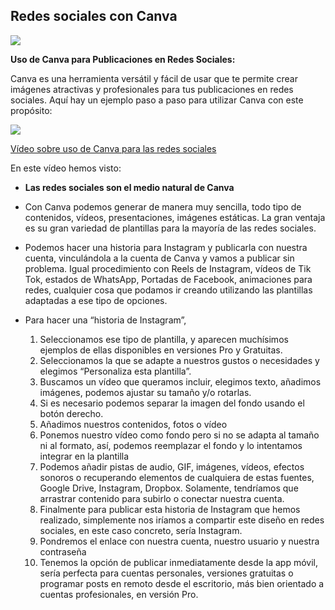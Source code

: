 ## Redes sociales con Canva

![](https://raw.githubusercontent.com/javacasm/Iniciacion-Herramientas-Digitales-Aula/main/images/icono-redes-sociales.png)

**Uso de Canva para Publicaciones en Redes Sociales:**

Canva es una herramienta versátil y fácil de usar que te permite crear imágenes atractivas y profesionales para tus publicaciones en redes sociales. Aquí hay un ejemplo paso a paso para utilizar Canva con este propósito:

[![](https://raw.githubusercontent.com/javacasm/Iniciacion-Herramientas-Digitales-Aula/main/images/portada-2.4.0.redes-sociales.png)](https://drive.google.com/file/d/1VnW1dx5U2Kye8OSglDjuOsktwXDeshIE/view?usp=drive_link)


[Vídeo sobre uso de Canva para las redes sociales](https://drive.google.com/file/d/1VnW1dx5U2Kye8OSglDjuOsktwXDeshIE/view?usp=drive_link)

En este vídeo hemos visto:

* **Las redes sociales son el medio natural de Canva** 
* Con Canva podemos generar de manera muy sencilla, todo tipo de contenidos, vídeos, presentaciones, imágenes estáticas. La gran ventaja es su gran variedad de plantillas para la mayoría de las redes sociales. 
* Podemos hacer una historia para Instagram y publicarla con nuestra cuenta, vinculándola a la cuenta de Canva y vamos a publicar sin problema. Igual procedimiento con Reels de Instagram, vídeos de Tik Tok, estados de WhatsApp, Portadas de Facebook, animaciones para redes, cualquier cosa que podamos ir creando utilizando las plantillas adaptadas a ese tipo de opciones.
* Para hacer una “historia de Instagram”,  
   
   1. Seleccionamos ese tipo de plantilla, y aparecen muchísimos ejemplos  de ellas disponibles en versiones Pro y Gratuitas.
   2. Seleccionamos la que se adapte a nuestros gustos o necesidades y elegimos “Personaliza esta plantilla”. 
   3. Buscamos un vídeo que queramos incluir, elegimos texto, añadimos imágenes, podemos ajustar su tamaño y/o rotarlas. 
   4. Si es necesario podemos separar la imagen del fondo usando el botón derecho. 
   5. Añadimos nuestros contenidos, fotos o vídeo
   6. Ponemos nuestro vídeo como fondo pero si no se adapta al tamaño ni al formato, así, podemos reemplazar el fondo y lo intentamos integrar en la plantilla
   7. Podemos añadir pistas de audio, GIF, imágenes, vídeos, efectos sonoros o recuperando elementos de cualquiera de estas fuentes, Google Drive, Instagram, Dropbox. Solamente, tendríamos que  arrastrar contenido para subirlo o conectar nuestra cuenta. 
   8. Finalmente para publicar esta historia de Instagram que hemos realizado, simplemente nos iríamos a compartir este diseño en redes sociales, en este caso concreto, sería Instagram. 
   9. Pondremos el enlace con nuestra cuenta, nuestro usuario y nuestra contraseña
   10. Tenemos la opción  de publicar inmediatamente desde la app móvil, sería perfecta para cuentas personales, versiones gratuitas o programar posts en remoto desde el escritorio, más bien orientado a cuentas profesionales, en versión Pro.
